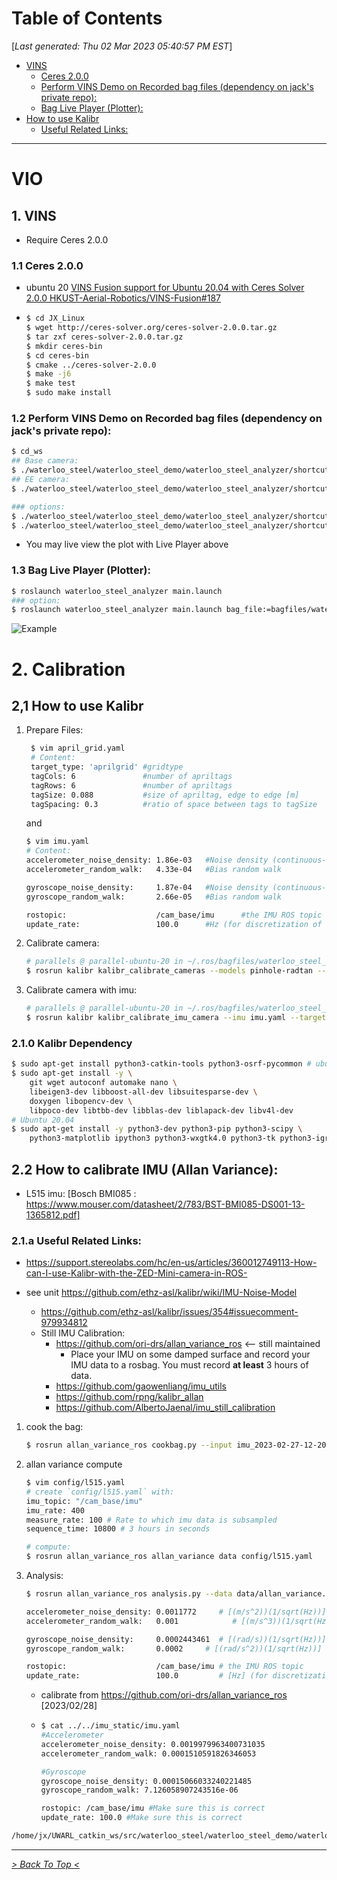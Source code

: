 <toc>

# Table of Contents
[*Last generated: Thu 02 Mar 2023 05:40:57 PM EST*]
  - [VINS](#VINS)
    - [Ceres 2.0.0](#Ceres-200)
    - [Perform VINS Demo on Recorded bag files (dependency on jack's private repo):](#Perform-VINS-Demo-on-Recorded-bag-files-dependency-on-jacks-private-repo)
    - [Bag Live Player (Plotter):](#Bag-Live-Player-Plotter)
  - [How to use Kalibr](#How-to-use-Kalibr)
    - [Useful Related Links:](#Useful-Related-Links)

---
</toc>

# VIO
## 1. VINS

- Require Ceres 2.0.0

### 1.1 Ceres 2.0.0
- ubuntu 20 [VINS Fusion support for Ubuntu 20.04 with Ceres Solver 2.0.0 HKUST-Aerial-Robotics/VINS-Fusion#187](https://github.com/HKUST-Aerial-Robotics/VINS-Fusion/pull/187)

- ```bash
  $ cd JX_Linux
  $ wget http://ceres-solver.org/ceres-solver-2.0.0.tar.gz
  $ tar zxf ceres-solver-2.0.0.tar.gz
  $ mkdir ceres-bin
  $ cd ceres-bin
  $ cmake ../ceres-solver-2.0.0
  $ make -j6
  $ make test
  $ sudo make install
  ```
### 1.2 Perform VINS Demo on Recorded bag files (dependency on jack's private repo):
```bash
$ cd_ws
## Base camera:
$ ./waterloo_steel/waterloo_steel_demo/waterloo_steel_analyzer/shortcuts/tmux_vins.sh base
## EE camera:
$ ./waterloo_steel/waterloo_steel_demo/waterloo_steel_analyzer/shortcuts/tmux_vins.sh EE

### options:
$ ./waterloo_steel/waterloo_steel_demo/waterloo_steel_analyzer/shortcuts/tmux_vins.sh EE <bag_file_path>
$ ./waterloo_steel/waterloo_steel_demo/waterloo_steel_analyzer/shortcuts/tmux_vins.sh EE bagfiles/waterloo_steel_demo/session_0/0_DEMO_12_recording_2023-02-03-10-05-10.bag
```
- You may live view the plot with Live Player above

### 1.3 Bag Live Player (Plotter):
```bash
$ roslaunch waterloo_steel_analyzer main.launch 
### option:
$ roslaunch waterloo_steel_analyzer main.launch bag_file:=bagfiles/waterloo_steel_demo/session_0/0_DEMO_12_recording_2023-02-03-10-05-10.bag
```
![Example](docs/figs/plot_2023_02_23_17_19.png)


# 2. Calibration
## 2,1 How to use Kalibr
1. Prepare Files:
   ```bash
    $ vim april_grid.yaml
    # Content:
    target_type: 'aprilgrid' #gridtype
    tagCols: 6               #number of apriltags
    tagRows: 6               #number of apriltags
    tagSize: 0.088           #size of apriltag, edge to edge [m]
    tagSpacing: 0.3          #ratio of space between tags to tagSize
    ```
    and
    ```bash
    $ vim imu.yaml
    # Content:
    accelerometer_noise_density: 1.86e-03   #Noise density (continuous-time)
    accelerometer_random_walk:   4.33e-04   #Bias random walk
    
    gyroscope_noise_density:     1.87e-04   #Noise density (continuous-time)
    gyroscope_random_walk:       2.66e-05   #Bias random walk
    
    rostopic:                    /cam_base/imu      #the IMU ROS topic
    update_rate:                 100.0      #Hz (for discretization of the values above)
    ```
2. Calibrate camera:
    ```bash
    # parallels @ parallel-ubuntu-20 in ~/.ros/bagfiles/waterloo_steel_demo/session_0 [13:12:18]
    $ rosrun kalibr kalibr_calibrate_cameras --models pinhole-radtan --target april_grid.yaml --bag 5_DEMO_14_recording_2023-02-03-10-10-44.bag --topics /cam_base/color/image_raw --bag-from-to 0 10
    ```
3. Calibrate camera with imu:
    ```bash
    # parallels @ parallel-ubuntu-20 in ~/.ros/bagfiles/waterloo_steel_demo/session_0 [13:12:18]
    $ rosrun kalibr kalibr_calibrate_imu_camera --imu imu.yaml --target april_grid.yaml --bag 5_DEMO_14_recording_2023-02-03-10-10-44.bag  --cam 5_DEMO_14_recording_2023-02-03-10-10-44-camchain.yaml --bag-from-to 0 10
    ```
### 2.1.0  Kalibr Dependency
```bash
$ sudo apt-get install python3-catkin-tools python3-osrf-pycommon # ubuntu 20.04
$ sudo apt-get install -y \
    git wget autoconf automake nano \
    libeigen3-dev libboost-all-dev libsuitesparse-dev \
    doxygen libopencv-dev \
    libpoco-dev libtbb-dev libblas-dev liblapack-dev libv4l-dev
# Ubuntu 20.04
$ sudo apt-get install -y python3-dev python3-pip python3-scipy \
    python3-matplotlib ipython3 python3-wxgtk4.0 python3-tk python3-igraph python3-pyx
```
## 2.2 How to calibrate IMU (Allan Variance):

- L515 imu: [Bosch BMI085 : https://www.mouser.com/datasheet/2/783/BST-BMI085-DS001-13-1365812.pdf]


### 2.1.a Useful Related Links:
- https://support.stereolabs.com/hc/en-us/articles/360012749113-How-can-I-use-Kalibr-with-the-ZED-Mini-camera-in-ROS-

- see unit https://github.com/ethz-asl/kalibr/wiki/IMU-Noise-Model
   - https://github.com/ethz-asl/kalibr/issues/354#issuecomment-979934812
   - Still IMU Calibration:
     - https://github.com/ori-drs/allan_variance_ros <-- still maintained
       - Place your IMU on some damped surface and record your IMU data to a rosbag. You must record **at least** 3 hours of data. 
     - https://github.com/gaowenliang/imu_utils 
     - https://github.com/rpng/kalibr_allan
     - https://github.com/AlbertoJaenal/imu_still_calibration

1. cook the bag:
    ```bash
    $ rosrun allan_variance_ros cookbag.py --input imu_2023-02-27-12-20-36.bag --output data/cook_imu_2023-02-27-12-20-36.bag
    ```
2. allan variance compute

    ```bash
    $ vim config/l515.yaml
    # create `config/l515.yaml` with:
    imu_topic: "/cam_base/imu"
    imu_rate: 400
    measure_rate: 100 # Rate to which imu data is subsampled
    sequence_time: 10800 # 3 hours in seconds

    # compute:
    $ rosrun allan_variance_ros allan_variance data config/l515.yaml
    ```
3. Analysis:
    ```bash
    $ rosrun allan_variance_ros analysis.py --data data/allan_variance.csv
    ```

   ```bash
   accelerometer_noise_density: 0.0011772     # [(m/s^2))(1/sqrt(Hz))] = 120 x e-6 x 9.81 m/s^2/sqrt(Hz)
   accelerometer_random_walk:   0.001            # [(m/s^3))(1/sqrt(Hz))] from {Allan standard deviation (AD)}
   
   gyroscope_noise_density:     0.0002443461  # [(rad/s))(1/sqrt(Hz))] = 0.014^deg/s/sqrt(Hz)
   gyroscope_random_walk:       0.0002     # [(rad/s^2))(1/sqrt(Hz))] from {Allan standard deviation (AD)}
   
   rostopic:                    /cam_base/imu # the IMU ROS topic
   update_rate:                 100.0         # [Hz] (for discretization of the values above)
   ```

   - calibrate from https://github.com/ori-drs/allan_variance_ros [2023/02/28]

   - ```bash
     $ cat ../../imu_static/imu.yaml 
     #Accelerometer
     accelerometer_noise_density: 0.0019979963400731035 
     accelerometer_random_walk: 0.0001510591826346053 
     
     #Gyroscope
     gyroscope_noise_density: 0.00015066033240221485 
     gyroscope_random_walk: 7.126058907243516e-06 
     
     rostopic: /cam_base/imu #Make sure this is correct
     update_rate: 100.0 #Make sure this is correct
     ```

```bash
/home/jx/UWARL_catkin_ws/src/waterloo_steel/waterloo_steel_demo/waterloo_steel_analyzer/shortcuts/batch_tmux_vins.sh waterloo_steel_demo_0511 mono_rgb_imu EE d455 2 all accurate_T_ic_new -1 -1 && /home/jx/UWARL_catkin_ws/src/waterloo_steel/waterloo_steel_demo/waterloo_steel_analyzer/shortcuts/batch_tmux_vins.sh waterloo_steel_demo_0511 mono_rgb_imu EE d455 1 all accurate_T_ic_new -1 -1 && /home/jx/UWARL_catkin_ws/src/waterloo_steel/waterloo_steel_demo/waterloo_steel_analyzer/shortcuts/batch_tmux_vins.sh waterloo_steel_demo_0511 mono_rgb_imu EE d455 0 all accurate_T_ic_new -1 -1 && /home/jx/UWARL_catkin_ws/src/waterloo_steel/waterloo_steel_demo/waterloo_steel_analyzer/shortcuts/batch_tmux_vins.sh waterloo_steel_demo_0511 mono_rgb_imu base d455 0 all accurate_T_ic_new -1 -1 && /home/jx/UWARL_catkin_ws/src/waterloo_steel/waterloo_steel_demo/waterloo_steel_analyzer/shortcuts/batch_tmux_vins.sh waterloo_steel_demo_0511 mono_rgb_imu base d455 1 all accurate_T_ic_new -1 -1 && /home/jx/UWARL_catkin_ws/src/waterloo_steel/waterloo_steel_demo/waterloo_steel_analyzer/shortcuts/batch_tmux_vins.sh waterloo_steel_demo_0511 mono_rgb_imu base d455 2 all accurate_T_ic_new -1 -1 
```



<eof>

---
[*> Back To Top <*](#Table-of-Contents)
</eof>